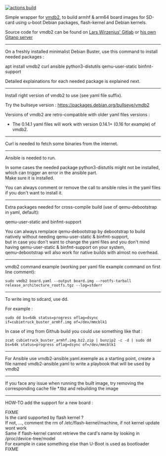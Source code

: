 [![actions build ](https://github.com/Jerome-Maurin/vmdb2-wrapper/workflows/Build%20images/badge.svg)](https://github.com/Jerome-Maurin/vmdb2-wrapper/actions)

Simple wrapper for [vmdb2](https://vmdb2.liw.fi/), to build armhf & arm64 board images for SD-card using u-boot Debian packages, flash-kernel and Debian kernels.

Source code for vmdb2 can be found on [Lars Wirzenius' Gitlab](https://gitlab.com/larswirzenius/vmdb2/) or [his own Gitano server](http://git.liw.fi/vmdb2/) 

******************************

On a freshly installed minimalist Debian Buster, use this command to install needed packages :

apt install vmdb2 curl ansible python3-distutils qemu-user-static binfmt-support

Detailed explainations for each needed package is explained next.

******************************

Install right version of vmdb2 to use (see yaml file suffix).

Try the bullseye version : https://packages.debian.org/bullseye/vmdb2

Versions of vmdb2 are retro-compatible with older yaml files versions :
  - The 0.14.1 yaml files will work with version 0.14.1+ (0.16 for example) of vmdb2.

******************************

Curl is needed to fetch some binaries from the internet.

******************************

Ansible is needed to run.

In some cases the needed package python3-distutils might not be installed, which can trigger an error in the ansible part.  
Make sure it is installed.

You can always comment or remove the call to ansible roles in the yaml files if you don't want to install it.

******************************

Extra packages needed for cross-compile build (use of qemu-debootstrap in yaml, default):

qemu-user-static and binfmt-support

You can always remplace qemu-debootstrap by debootstrap to build natively without needing qemu-user-static & binfmt-support,  
but in case you don't want to change the yaml files and you don't mind having qemu-user-static & binfmt-support on your system,  
qemu-debootstrap will also work for native builds with almost no overhead.

******************************

vmdb2 command example (working per yaml file example command on first line comment):

    sudo vmdb2 board.yaml --output board.img --rootfs-tarball release_architecture_rootfs.tgz --log=stderr

******************************

To write img to sdcard, use dd.

For example :

    sudo dd bs=64k status=progress oflag=dsync if=cubietruck_buster_armhf.img of=/dev/mmcblk1

In case of img from Github build you could use something like that :

    zcat cubietruck_buster_armhf.img.bz2.zip | bunzip2 -c -d | sudo dd bs=64k status=progress oflag=dsync of=/dev/mmcblk1

******************************

For Ansible use vmdb2-ansible.yaml.exemple as a starting point, create a file named vmdb2-ansible.yaml to write a playbook that will be used by vmdb2

******************************

If you face any issue when running the built image, try removing the corresponding cache file *.tbz and rebuilding the image

******************************

HOW-TO add the support for a new board :

FIXME  
Is the card supported by flash kernel ?  
If not, ..., comment the rm of /etc/flash-kernel/machine, if not kernel update wont work  
Same if flash-kernel cannot retrieve the card's name by looking in /proc/device-tree/model  
For example in case something else than U-Boot is used as bootloader  
FIXME
